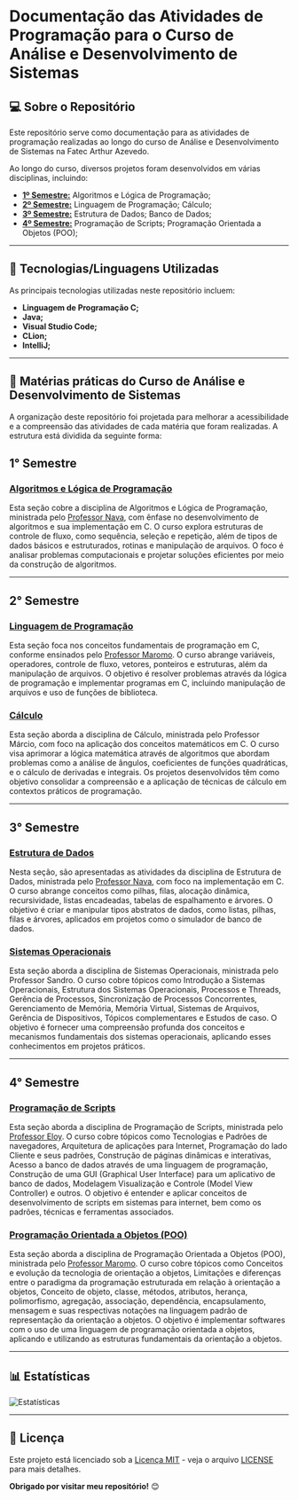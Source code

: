 # Documentação das Atividades de Programação para o Curso de Análise e Desenvolvimento de Sistemas

## 💻 Sobre o Repositório
Este repositório serve como documentação para as atividades de programação realizadas ao longo do curso de Análise e Desenvolvimento de Sistemas na Fatec Arthur Azevedo.

Ao longo do curso, diversos projetos foram desenvolvidos em várias disciplinas, incluindo:
- **[1º Semestre:](https://github.com/FernaandoJr/fatec-system-analisys-development/tree/main/1%C2%B0%20Semestre)** Algoritmos e Lógica de Programação;
- **[2º Semestre:](https://github.com/FernaandoJr/fatec-system-analisys-development/tree/main/2%C2%B0%20Semestre)** Linguagem de Programação; Cálculo;
- **[3º Semestre:](https://github.com/FernaandoJr/fatec-system-analisys-development/tree/main/3%C2%B0%20Semestre)** Estrutura de Dados; Banco de Dados;
- **[4º Semestre:](https://github.com/FernaandoJr/fatec-system-analisys-development/tree/main/4%C2%B0%20Semestre)** Programação de Scripts; Programação Orientada a Objetos (POO);

<hr/>

## 🚀 Tecnologias/Linguagens Utilizadas
As principais tecnologias utilizadas neste repositório incluem:
- **Linguagem de Programação C;**
- **Java;**
- **Visual Studio Code;**
- **CLion;**
- **IntelliJ;**
<hr/>

## 📂 Matérias práticas do Curso de Análise e Desenvolvimento de Sistemas

A organização deste repositório foi projetada para melhorar a acessibilidade e a compreensão das atividades de cada matéria que foram realizadas. A estrutura está dividida da seguinte forma:

## 1° Semestre

### [Algoritmos e Lógica de Programação](https://github.com/FernaandoJr/fatec-system-analisys-development/tree/main/1%C2%B0%20Semestre/Algoritmos%20e%20L%C3%B3gica%20de%20Programa%C3%A7%C3%A3o)
Esta seção cobre a disciplina de Algoritmos e Lógica de Programação, ministrada pelo [Professor Nava](https://github.com/marcosnava), com ênfase no desenvolvimento de algoritmos e sua implementação em C. O curso explora estruturas de controle de fluxo, como sequência, seleção e repetição, além de tipos de dados básicos e estruturados, rotinas e manipulação de arquivos. O foco é analisar problemas computacionais e projetar soluções eficientes por meio da construção de algoritmos.
<hr/>

## 2° Semestre

### [Linguagem de Programação](https://github.com/FernaandoJr/fatec-system-analisys-development/tree/main/2%C2%B0%20Semestre/Linguagem%20de%20Programa%C3%A7%C3%A3o)
Esta seção foca nos conceitos fundamentais de programação em C, conforme ensinados pelo [Professor Maromo](https://github.com/maromo71). O curso abrange variáveis, operadores, controle de fluxo, vetores, ponteiros e estruturas, além da manipulação de arquivos. O objetivo é resolver problemas através da lógica de programação e implementar programas em C, incluindo manipulação de arquivos e uso de funções de biblioteca.

### [Cálculo](https://github.com/FernaandoJr/fatec-system-analisys-development/tree/main/2%C2%B0%20Semestre/C%C3%A1lculo)
Esta seção aborda a disciplina de Cálculo, ministrada pelo Professor Márcio, com foco na aplicação dos conceitos matemáticos em C. O curso visa aprimorar a lógica matemática através de algoritmos que abordam problemas como a análise de ângulos, coeficientes de funções quadráticas, e o cálculo de derivadas e integrais. Os projetos desenvolvidos têm como objetivo consolidar a compreensão e a aplicação de técnicas de cálculo em contextos práticos de programação.
<hr/>

## 3° Semestre

### [Estrutura de Dados](https://github.com/FernaandoJr/fatec-system-analisys-development/tree/main/3%C2%B0%20Semestre/Estruturas%20de%20Dados)
Nesta seção, são apresentadas as atividades da disciplina de Estrutura de Dados, ministrada pelo [Professor Nava](https://github.com/marcosnava), com foco na implementação em C. O curso abrange conceitos como pilhas, filas, alocação dinâmica, recursividade, listas encadeadas, tabelas de espalhamento e árvores. O objetivo é criar e manipular tipos abstratos de dados, como listas, pilhas, filas e árvores, aplicados em projetos como o simulador de banco de dados.

### [Sistemas Operacionais](https://github.com/FernaandoJr/fatec-system-analisys-development/tree/main/3%C2%B0%20Semestre/Sistemas%20Operacionais)
Esta seção aborda a disciplina de Sistemas Operacionais, ministrada pelo Professor Sandro. O curso cobre tópicos como Introdução a Sistemas Operacionais, Estrutura dos Sistemas Operacionais, Processos e Threads, Gerência de Processos, Sincronização de Processos Concorrentes, Gerenciamento de Memória, Memória Virtual, Sistemas de Arquivos, Gerência de Dispositivos, Tópicos complementares e Estudos de caso. O objetivo é fornecer uma compreensão profunda dos conceitos e mecanismos fundamentais dos sistemas operacionais, aplicando esses conhecimentos em projetos práticos.
<hr/>

## 4° Semestre

### [Programação de Scripts](https://github.com/FernaandoJr/fatec-system-analisys-development/tree/main/4%C2%B0%20Semestre/Programa%C3%A7%C3%A3o%20de%20Scripts)
Esta seção aborda a disciplina de Programação de Scripts, ministrada pelo [Professor Eloy](https://github.com/JuniorEloy). O curso cobre tópicos como Tecnologias e Padrões de navegadores, Arquitetura de aplicações para Internet, Programação do lado Cliente e seus padrões, Construção de páginas dinâmicas e interativas, Acesso a banco de dados através de uma linguagem de programação, Construção de uma GUI (Graphical User Interface) para um aplicativo de banco de dados, Modelagem Visualização e Controle (Model View Controller) e outros. O objetivo é entender e aplicar conceitos de desenvolvimento de scripts em sistemas para internet, bem como os padrões, técnicas e ferramentas associados.

### [Programação Orientada a Objetos (POO)](https://github.com/FernaandoJr/fatec-system-analisys-development/tree/main/4%C2%B0%20Semestre/Programa%C3%A7%C3%A3o%20Orientada%20a%20Objetos)
Esta seção aborda a disciplina de Programação Orientada a Objetos (POO), ministrada pelo [Professor Maromo](https://github.com/maromo71). O curso cobre tópicos como Conceitos e evolução da tecnologia de orientação a objetos, Limitações e diferenças entre o paradigma da programação estruturada em relação à orientação a objetos, Conceito de objeto, classe, métodos, atributos, herança, polimorfismo, agregação, associação, dependência, encapsulamento, mensagem e suas respectivas notações na linguagem padrão de representação da orientação a objetos. O objetivo é implementar softwares com o uso de uma linguagem de programação orientada a objetos, aplicando e utilizando as estruturas fundamentais da orientação a objetos.
<hr/>


## 📊 Estatísticas
![Estatísticas](https://repobeats.axiom.co/api/embed/baa36f53e680dceddf5f098d5805a781cd414896.svg "Repobeats analytics image")


<hr/>

## 📄 Licença
Este projeto está licenciado sob a [Licença MIT](LICENSE) - veja o arquivo [LICENSE](LICENSE) para mais detalhes.


**Obrigado por visitar meu repositório!** 😊
